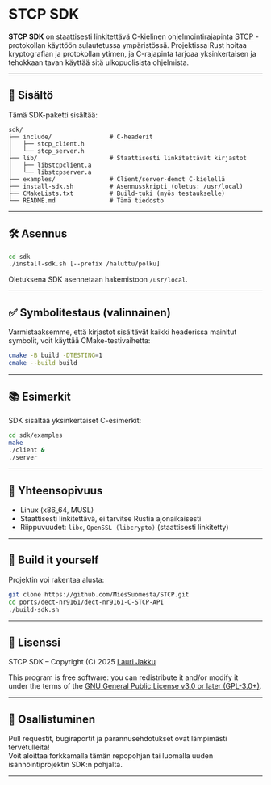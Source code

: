# STCP SDK

**STCP SDK** on staattisesti linkitettävä C-kielinen ohjelmointirajapinta [STCP](https://github.com/MiesSuomesta/STCP) -protokollan käyttöön sulautetussa ympäristössä. Projektissa Rust hoitaa kryptografian ja protokollan ytimen, ja C-rajapinta tarjoaa yksinkertaisen ja tehokkaan tavan käyttää sitä ulkopuolisista ohjelmista.

---

## 🔧 Sisältö

Tämä SDK-paketti sisältää:

```
sdk/
├── include/                # C-headerit
│   ├── stcp_client.h
│   └── stcp_server.h
├── lib/                    # Staattisesti linkitettävät kirjastot
│   ├── libstcpclient.a
│   └── libstcpserver.a
├── examples/               # Client/server-demot C-kielellä
├── install-sdk.sh          # Asennusskripti (oletus: /usr/local)
├── CMakeLists.txt          # Build-tuki (myös testaukselle)
└── README.md               # Tämä tiedosto
```

---

## 🛠️ Asennus

```bash
cd sdk
./install-sdk.sh [--prefix /haluttu/polku]
```

Oletuksena SDK asennetaan hakemistoon `/usr/local`.

---

## ✅ Symbolitestaus (valinnainen)

Varmistaaksemme, että kirjastot sisältävät kaikki headerissa mainitut symbolit, voit käyttää CMake-testivaihetta:

```bash
cmake -B build -DTESTING=1
cmake --build build
```

---

## 📚 Esimerkit

SDK sisältää yksinkertaiset C-esimerkit:

```bash
cd sdk/examples
make
./client &
./server
```

---

## 💬 Yhteensopivuus

- Linux (x86_64, MUSL)
- Staattisesti linkitettävä, ei tarvitse Rustia ajonaikaisesti
- Riippuvuudet: `libc`, `OpenSSL (libcrypto)` (staattisesti linkitetty)

---

## 🧪 Build it yourself

Projektin voi rakentaa alusta:

```bash
git clone https://github.com/MiesSuomesta/STCP.git
cd ports/dect-nr9161/dect-nr9161-C-STCP-API
./build-sdk.sh
```

---

## 📜 Lisenssi

STCP SDK – Copyright (C) 2025 [Lauri Jakku](mailto:lja@lja.fi)

This program is free software: you can redistribute it and/or modify it  
under the terms of the [GNU General Public License v3.0 or later (GPL-3.0+)](https://www.gnu.org/licenses/gpl-3.0).

---

## 🤝 Osallistuminen

Pull requestit, bugiraportit ja parannusehdotukset ovat lämpimästi tervetulleita!  
Voit aloittaa forkkamalla tämän repopohjan tai luomalla uuden isännöintiprojektin SDK:n pohjalta.

---